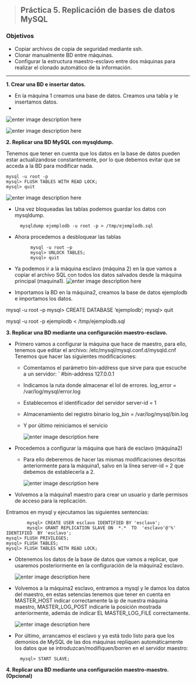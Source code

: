 
> ## Práctica 5. Replicación de bases de datos MySQL
###  **Objetivos**

- Copiar archivos de copia de seguridad mediante ssh.
- Clonar manualmente BD entre máquinas.
- Configurar la estructura maestro-esclavo entre dos máquinas para realizar el
clonado automático de la información.

_______________________________________________________________________________________________



**1. Crear una BD e insertar datos.**
 - En la máquina 1 creamos una base de datos. Creamos una tabla y le insertamos datos.
 - 
  ![enter image description here](http://i.imgur.com/ORZBiWc.png)
  
  ![enter image description here](http://i.imgur.com/5KNijIx.png)
  
**2. Replicar una BD MySQL con mysqldump.**

Tenemos que tener en cuenta que los datos en la base de datos pueden estar actualizandose constantemente, por lo que debemos evitar que se acceda a la BD para modificar nada.

	mysql -u root -p 
	mysql> FLUSH TABLES WITH READ LOCK;
	mysql> quit
	
![enter image description here](http://i.imgur.com/tSbmkhF.png)

- Una vez bloqueadas las tablas podemos guardar los datos con mysqldump.
		
		mysqldump ejemplodb -u root -p > /tmp/ejemplodb.sql

- Ahora procedemos a desbloquear las tablas

			mysql -u root –p
			mysql> UNLOCK TABLES;
			mysql> quit
			
- Ya podemos ir a la máquina esclavo  (máquina 2) en la que vamos a copiar el archivo SQL con todos los datos salvados desde la máquina principal (maquina1).
![enter image description here](http://i.imgur.com/x8QTcIA.png)

- Importamos la BD en la máquina2, creamos la base de datos ejemplodb e importamos los datos.

mysql -u root –p
mysql> CREATE DATABASE ‘ejemplodb’;
mysql> quit

mysql -u root -p ejemplodb < /tmp/ejemplodb.sql

**3. Replicar una BD mediante una configuración maestro-esclavo.**

- Primero vamos a configurar la máquina que hace de maestro, para ello, tenemos que editar el archivo: /etc/mysql/mysql.conf.d/mysqld.cnf
Tenemos que hacer las siguientes modificaciones:
			
	- Comentamos el parámetro bin-address que sirve para que escuche a un servidor:
		 `	#bin-address 127.0.0.1
	- Indicamos la ruta donde almacenar el lol de errores.
			log_error = /var/log/mysql/error.log
	- Establecemos el identificador del servidor
			server-id = 1
	- Almacenamiento del registro binario 
		log_bin = /var/log/mysql/bin.log
	-  Y por último reiniciamos el servicio

		![enter image description here](http://i.imgur.com/MxngzHf.png)

- Procedemos a configurar la máquina que hará de esclavo (máquina2)
	- Para ello deberemos de hacer las mismas modificaciones descritas anteriormente para la máquina1, salvo en la línea  server-id = 2
que debemos de establecerla a 2.

		![enter image description here](http://i.imgur.com/wYXB0TD.png)


- Volvemos a la máquina1 maestro para crear un usuario y darle permisos de acceso para la replicación.

Entramos en mysql y ejecutamos las siguientes sentencias:

			mysql> CREATE USER esclavo IDENTIFIED BY 'esclavo';
			mysql> GRANT REPLICATION SLAVE ON  *.*  TO  'esclavo'@'%'  IDENTIFIED  BY 'esclavo'; 
	mysql> FLUSH PRIVILEGES;
	mysql> FLUSH TABLES;
	mysql> FLUSH TABLES WITH READ LOCK;

- Obtenemos los datos de la base de datos que vamos a replicar, que usaremos posteriormente en la configuración de la máquina2 esclavo.

	![enter image description here](http://i.imgur.com/PqQ8vtL.png)

- Volvemos a la máquina2 esclavo, entramos a mysql y le damos los datos del maestro, en estas setencias tenemos que tener en cuenta en MASTER_HOST indicar correctamente la ip de nuestra máquina maestro, MASTER_LOG_POST indicarle la posición mostrada anteriormente, además de indicar EL MASTER_LOG_FILE correctamente. 

	![enter image description here](http://i.imgur.com/hKENEBo.png)
	
- Por último, arrancamos el esclavo y ya está todo listo para que los demonios de MySQL de las dos máquinas repliquen automáticamente los datos que se introduzcan/modifiquen/borren en el servidor maestro:

		mysql> START SLAVE;




**4. Replicar una BD mediante una configuración maestro-maestro. (Opcional)**